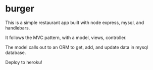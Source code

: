 # burger
This is a simple restaurant app built with node express, mysql, and handlebars.

It follows the MVC pattern, with a model, views, controller.

The model calls out to an ORM to get, add, and update data in mysql database.

Deploy to heroku! 

